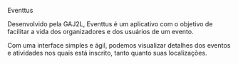Eventtus

Desenvolvido pela GAJ2L, Eventtus é um aplicativo com o objetivo de facilitar a vida dos organizadores e dos usuários de um evento.

Com uma interface simples e ágil, podemos visualizar detalhes dos eventos e atividades nos quais está inscrito, tanto quanto suas localizações.
